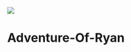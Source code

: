 <div style"margin:auto;">
<img src="https://user-images.githubusercontent.com/20456842/79724628-d42bfa00-8322-11ea-819b-77429eecae86.PNG">
</div>

# Adventure-Of-Ryan

